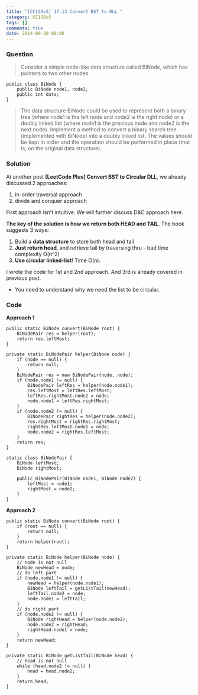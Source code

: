 ```yaml
---
title: "[CC150v5] 17.13 Convert BST to DLL "
category: CC150v5
tags: []
comments: true
date: 2014-09-30 00:00
---
```



### Question

> Consider a simple node-like data structure called BiNode, which has pointers to two other nodes.

    public class BiNode {
        public BiNode node1, node2;
        public int data;
    }

> The data structure BiNode could be used to represent both a binary tree (where node1 is the left node and node2 is the right node) or a doubly linked list (where node1 is the previous node and node2 is the next node). Implement a method to convert a binary search tree (implemented with BiNode) into a doubly linked list. The values should be kept in order and the operation should be performed in place (that is, on the original data structure). 

### Solution

At another post __[LeetCode Plus] Convert BST to Circular DLL__, we already discussed 2 approaches: 

1. in-order traversal approach
1. divide and conquer approach

First approach isn't intuitive. We will further discuss D&C approach here. 

__The key of the solution is how we return both HEAD and TAIL__. The book suggests 3 ways: 

1. Build a __data structure__ to store both head and tail
1. __Just return head__, and retrieve tail by traversing thru - bad time complexity O(n^2)
1. __Use circular linked-list__! Time O(n). 

I wrote the code for 1st and 2nd approach. And 3rd is already covered in previous post. 

* You need to understand why we need the list to be circular. 

### Code

__Approach 1__

	public static BiNode convert(BiNode root) {
		BiNodePair res = helper(root);
		return res.leftMost;
	}

	private static BiNodePair helper(BiNode node) {
		if (node == null) {
			return null;
		}
		BiNodePair res = new BiNodePair(node, node);
		if (node.node1 != null) {
			BiNodePair leftRes = helper(node.node1);
			res.leftMost = leftRes.leftMost;
			leftRes.rightMost.node2 = node;
			node.node1 = leftRes.rightMost;
		}
		if (node.node2 != null) {
			BiNodePair rightRes = helper(node.node2);
			res.rightMost = rightRes.rightMost;
			rightRes.leftMost.node1 = node;
			node.node2 = rightRes.leftMost;
		}
		return res;
	}

	static class BiNodePair {
		BiNode leftMost;
		BiNode rightMost;

		public BiNodePair(BiNode node1, BiNode node2) {
			leftMost = node1;
			rightMost = node2;
		}
	}

__Approach 2__

	public static BiNode convert(BiNode root) {
		if (root == null) {
			return null;
		}
		return helper(root);
	}

	private static BiNode helper(BiNode node) {
		// node is not null
		BiNode newHead = node;
		// do left part
		if (node.node1 != null) {
			newHead = helper(node.node1);
			BiNode leftTail = getListTail(newHead);
			leftTail.node2 = node;
			node.node1 = leftTail;
		}
		// do right part
		if (node.node2 != null) {
			BiNode rightHead = helper(node.node2);
			node.node2 = rightHead;
			rightHead.node1 = node;
		}
		return newHead;
	}

	private static BiNode getListTail(BiNode head) {
		// head is not null
		while (head.node2 != null) {
			head = head.node2;
		}
		return head;
	}
